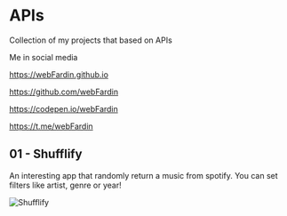 # APIs
Collection of my projects that based on APIs

Me in social media

https://webFardin.github.io

https://github.com/webFardin

https://codepen.io/webFardin

https://t.me/webFardin

## 01 - Shufflify

An interesting app that randomly return a music from spotify. You can set filters like artist, genre or year!

![Shufflify](https://i.postimg.cc/TYMGNjKG/20230114-195143.gif)
